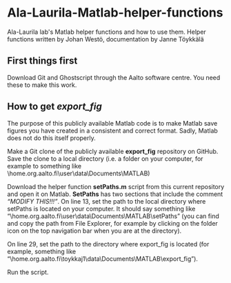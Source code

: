 # Ala-Laurila-Matlab-helper-functions
Ala-Laurila lab's Matlab helper functions and how to use them. Helper functions written by Johan Westö, documentation by Janne Töykkälä

## First things first
Download Git and Ghostscript through the Aalto software centre. You need these to make this work.

## How to get *export_fig*
The purpose of this publicly available Matlab code is to make Matlab save figures you have created in a consistent and correct format. Sadly, Matlab does not do this itself properly.

Make a Git clone of the publicly available **export_fig** repository on GitHub.
Save the clone to a local directory (i.e. a folder on your computer, for example to something like \\home.org.aalto.fi\user\data\Documents\MATLAB)
 
Download the helper function **setPaths.m** script from this current repository and open it on Matlab.
**SetPaths** has two sections that include the comment *“MODIFY THIS!!!”*.
On line 13, set the path to the local directory where setPaths is located on your computer.
It should say something like “\\home.org.aalto.fi\user\data\Documents\MATLAB\setPaths”
(you can find and copy the path from File Explorer, for example by clicking on the folder icon on the top navigation bar when you are at the directory).

On line 29, set the path to the directory where export_fig is located
(for example, something like “\\home.org.aalto.fi\toykkaj1\data\Documents\MATLAB\export_fig”).

Run the script.
